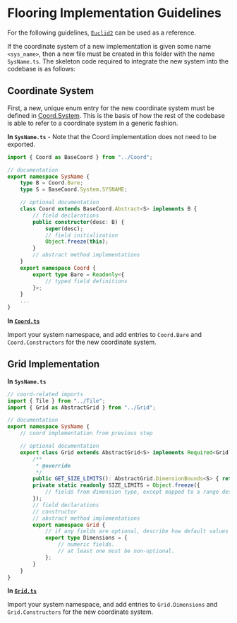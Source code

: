 
# Flooring Implementation Guidelines

For the following guidelines, [`Euclid2`](./Euclid2.ts) can be used as a reference.

If the coordinate system of a new implementation is given some name `<sys_name>`, then a new file must be created in this folder with the name `SysName.ts`. The skeleton code required to integrate the new system into the codebase is as follows:

## Coordinate System

First, a new, unique enum entry for the new coordinate system must be defined in [Coord.System](../Coord.ts). This is the basis of how the rest of the codebase is able to refer to a coordinate system in a generic fashion.

**In `SysName.ts`** - Note that the Coord implementation does not need to be exported.

```typescript
import { Coord as BaseCoord } from "../Coord";

// documentation
export namespace SysName {
    type B = Coord.Bare;
    type S = BaseCoord.System.SYSNAME;

    // optional documentation
    class Coord extends BaseCoord.Abstract<S> implements B {
        // field declarations
        public constructor(desc: B) {
            super(desc);
            // field initialization
            Object.freeze(this);
        }
        // abstract method implementations
    }
    export namespace Coord {
        export type Bare = Readonly<{
            // typed field definitions
        }>;
    }
    ...
}
```

**In [`Coord.ts`](../Coord.ts)**

Import your system namespace, and add entries to `Coord.Bare` and `Coord.Constructors` for the new coordinate system.

## Grid Implementation

**In `SysName.ts`**

```typescript
// coord-related imports
import { Tile } from "../Tile";
import { Grid as AbstractGrid } from "../Grid";

// documentation
export namespace SysName {
    // coord implementation from previous step

    // optional documentation
    export class Grid extends AbstractGrid<S> implements Required<Grid.Dimensions> {
        /**
         * @override
         */
        public GET_SIZE_LIMITS(): AbstractGrid.DimensionBounds<S> { return Grid.SIZE_LIMITS; }
        private static readonly SIZE_LIMITS = Object.freeze({
            // fields from dimension type, except mapped to a range description.
        });
        // field declarations
        // constructor
        // abstract method implementations
        export namespace Grid {
            // if any fields are optional, describe how default values are chosen here.
            export type Dimensions = {
                // numeric fields.
                // at least one must be non-optional.
            };
        }
    }
}
```

**In [`Grid.ts`](../Grid.ts)**

Import your system namespace, and add entries to `Grid.Dimensions` and `Grid.Constructors` for the new coordinate system.
